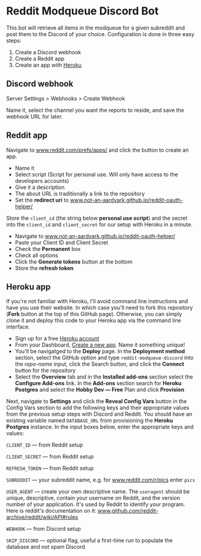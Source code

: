 # Reddit Modqueue Discord Bot

This bot will retrieve all items in the modqueue for a given subreddit and post them to the Discord of your choice. Configuration is done in three easy steps:

1. Create a Discord webhook
2. Create a Reddit app
3. Create an app with [Heroku](http://www.heroku.com)

## Discord webhook

Server Settings > Webhooks > Create Webhook

Name it, select the channel you want the reports to reside, and save the webhook URL for later.

## Reddit app

Navigate to www.reddit.com/prefs/apps/ and click the button to create an app.

* Name it
* Select script (Script for personal use. Will only have access to the developers accounts)
* Give it a description
* The about URL is traditionally a link to the repository
* Set the **redirect uri** to www.not-an-aardvark.github.io/reddit-oauth-helper/

Store the `client_id` (the string below **personal use script**) and the secret into the `client_id` and `client_secret` for our setup with Heroku in a minute.

* Navigate to www.not-an-aardvark.github.io/reddit-oauth-helper/
* Paste your Client ID and Client Secret
* Check the **Permanent** box
* Check all options
* Click the **Generate tokens** button at the bottom
* Store the **refresh token**

## Heroku app

If you're not familiar with Heroku, I'll avoid command line instructions and have you use their website. In which case you'll need to fork this repository (**Fork** button at the top of this GitHub page). Otherwise, you can simply clone it and deploy this code to your Heroku app via the command line interface.

* Sign up for a free [Heroku account](https://signup.heroku.com/dc)
* From your Dashboard, [Create a new app](https://dashboard.heroku.com/new-app). Name it something unique!
* You'll be navigatged to the **Deploy** page. In the **Deployment method** section, select the GitHub option and type `reddit-modqueue-discord` into the *repo-name* input, click the Search button, and click the **Connect** button for the repository
* Select the **Overview** tab and in the **Installed add-ons** section select the **Configure Add-ons** link. In the **Add-ons** section search for **Heroku Postgres** and select the **Hobby Dev &mdash; Free** Plan and click **Provision**

Next, navigate to **Settings** and click the **Reveal Config Vars** button in the Config Vars section to add the following keys and their appropriate values from the previous setup steps with Discord and Reddit. You should have an existing variable named `DATABASE_URL` from provisioning the **Heroku Postgres** instance. In the input boxes below, enter the appropriate keys and values:

`CLIENT_ID` &mdash; from Reddit setup

`CLIENT_SECRET` &mdash; from Reddit setup

`REFRESH_TOKEN` &mdash; from Reddit setup

`SUBREDDIT` &mdash; your subreddit name, e.g. for www.reddit.com/r/pics enter `pics`

`USER_AGENT` &mdash; create your own descriptive name. The `useragent` should be unique, descriptive, contain your username on Reddit, and the version number of your application. It's used by Reddit to identify your program. Here is reddit's documentation on it: www.github.com/reddit-archive/reddit/wiki/API#rules

`WEBHOOK` &mdash; from Discord setup

`SKIP_DISCORD` &mdash; optional flag, useful a first-time run to populate the database and not spam Discord
